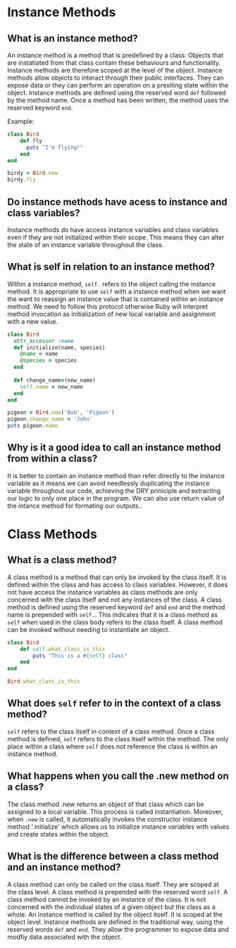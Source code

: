 # Instance Methods
## What is an instance method?

An instance method is a method that is predefined by a class. Objects that are instatiated from that class contain these behaviours and functionality. Instance methods are therefore scoped at the level of the object. Instance methods allow objects to interact through their public interfaces. They can expose data or they can perform an operation on a prexiting state within the object. Instance methods are defined using the reserved word `def` followed by the method name. Once a method has been written, the method uses the reserved keyword `end`.

Example:
```ruby
class Bird
	def fly
	  puts "I'm flying!"
	end
end

birdy = Bird.new
birdy.fly
```
## Do instance methods have acess to instance and class variables?
Instance methods do have access instance variables and class variables even if they are not initialized within their scope. This means they can alter the state of an instance variable throughout the class.

## What is self in relation to an instance method?
Within a instance method, `self.` refers to the object calling the instance method. It is appropriate to use `self` with a instance method when we want the want to reassign an instance value that is contained within an instance method. We need to follow this protocol otherwise Ruby will interpret method invocation as initialization of new local variable and assignment with a new value. 

```ruby
class Bird
  attr_accessor :name
  def initialize(name, species)
    @name = name
    @species = species
  end
  
  def change_name=(new_name)
    self.name = new_name
  end
end

pigeon = Bird.new('Bob', 'Pigeon')
pigeon.change_name = 'John'
puts pigeon.name
```

## Why is it a good idea to call an instance method from within a class?
It is better to contain an instance method than refer directly to the instance variable as it means we can avoid needlessly duplicating the instance variable throughout our code, achieving the DRY priniciple and extracting our logic to only one place in the program. We can also use return value of the intance method for formating our outputs..

# Class Methods

## What is a class method? 
A class method is a method that can only be invoked by the class itself. It is defined within the class and has access to class variables. However, it does not have access the instance variables as class methods are only concerned with the class itself and not any instances of the class. A class method is defined using the reserved keyword `def` and `end` and the method name is prepended with `self.`. This indicates that it is a class method as `self` when used in the class body refers to the class itself. A class method can be invoked without needing to instantiate an object. 

```ruby
class Bird
	def self.what_class_is_this
		puts "This is a #{self} class"
	end
end

Bird.what_class_is_this
```

## What does `self` refer to in the context of a class method?
`self` refers to the class itself in context of a class method. Once a class method is defined, `self` refers to the class itself within the method. The only place within a class where `self` does not reference the class is within an instance method. 

## What happens when you call the .new method on a class? 

The class method .new returns an object of that class which can be assigned to a local variable. This process is called instantiation. Moreover, when `.new` is called, it automatically invokes the constructor instance method '.initialize' which allows us to initialize instance variables with values and create states within the object. 

## What is the difference between a class method and an instance method? 

A class method can only be called on the class itself. They are scoped at the class level. A class method is prepended with the reserved word `self`. A class method cannot be invoked by an instance of the class. It is not concerned with the individual states of a given object but the class as a whole. An instance method is called by the object itself. It is scoped at the object level. Instance methods are defined in the traditional way, using the reserved words `def` and `end`. They allow the programmer to expose data and modfiy data associated with the object. 